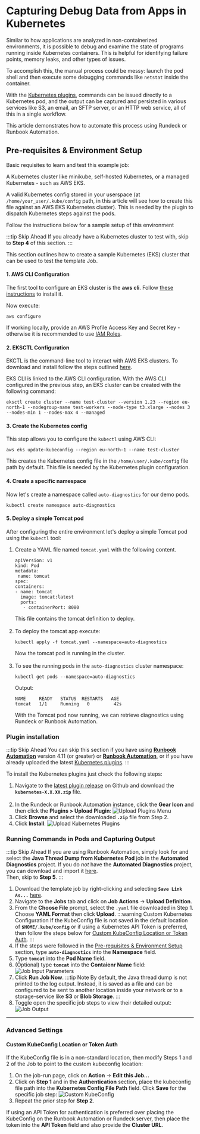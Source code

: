 # Capturing Debug Data from Apps in Kubernetes

Similar to how applications are analyzed in non-containerized environments, it is possible to debug and examine the state of programs running inside Kubernetes containers. This is helpful for identifying failure points, memory leaks, and other types of issues.

To accomplish this, the manual process could be messy: launch the pod shell and then execute some debugging commands like `netstat` inside the container.

With the [Kubernetes plugins](/learning/howto/how2kube), commands can be issued directly to a Kubernetes pod, and the output can be captured and persisted in various services like S3, an email, an SFTP server, or an HTTP web service, all of this in a single workflow.

This article demonstrates how to automate this process using Rundeck or Runbook Automation.

## Pre-requisites & Environment Setup

Basic requisites to learn and test this example job:

A Kubernetes cluster like minikube, self-hosted Kubernetes, or a managed Kubernetes - such as AWS EKS.

A valid Kubernetes config stored in your userspace (at `/home/your_user/.kube/config` path, in this article will see how to create this file against an AWS EKS Kubernetes cluster). This is needed by the plugin to dispatch Kubernetes steps against the pods.

Follow the instructions below for a sample setup of this environment

:::tip Skip Ahead
If you already have a Kubernetes cluster to test with, skip to **Step 4** of this section.
:::

This section outlines how to create a sample Kubernetes (EKS) cluster that can be used to test the template Job.  
#### 1. AWS CLI Configuration

   The first tool to configure an EKS cluster is the **aws cli**. Follow [these instructions](https://docs.aws.amazon.com/cli/latest/userguide/getting-started-install.html) to install it.

   Now execute:

   `aws configure`

   If working locally, provide an AWS Profile Access Key and Secret Key - otherwise it is recommended to use [IAM Roles](/manual/plugins/aws-plugins-overview.md#option-1-ec2-iam-role).

#### 2. EKSCTL Configuration

EKCTL is the command-line tool to interact with AWS EKS clusters. To download and install follow the steps outlined [here](https://docs.aws.amazon.com/eks/latest/userguide/eksctl.html).

EKS CLI is linked to the AWS CLI configuration. With the AWS CLI configured in the previous step, an EKS cluster can be created with the following command:

```
eksctl create cluster --name test-cluster --version 1.23 --region eu-north-1 --nodegroup-name test-workers --node-type t3.xlarge --nodes 3 --nodes-min 1 --nodes-max 4 --managed
```
#### 3. Create the Kubernetes config

This step allows you to configure the `kubectl` using AWS CLI:

```
aws eks update-kubeconfig --region eu-north-1 --name test-cluster
```

This creates the Kubernetes config file in the `/home/user/.kube/config` file path by default. This file is needed by the Kubernetes plugin configuration.

#### 4. Create a specific namespace

Now let's create a namespace called `auto-diagnostics` for our demo pods.
```
kubectl create namespace auto-diagnostics
```

#### 5. Deploy a simple Tomcat pod

After configuring the entire environment let's deploy a simple Tomcat pod using the `kubectl` tool:

1. Create a YAML file named `tomcat.yaml` with the following content. 
   ```
   apiVersion: v1
   kind: Pod
   metadata:
    name: tomcat
   spec:
   containers:
   - name: tomcat
     image: tomcat:latest
     ports:
      - containerPort: 8080
   ```
   This file contains the tomcat definition to deploy.<br><br>
2. To deploy the tomcat app execute:
   ```
   kubectl apply -f tomcat.yaml --namespace=auto-diagnostics
   ```
   Now the tomcat pod is running in the cluster.<br><br>
3. To see the running pods in the `auto-diagnostics` cluster namespace:
   ```
   kubectl get pods --namespace=auto-diagnostics
   ```
   Output:
   ```
   NAME 	READY   STATUS	RESTARTS   AGE
   tomcat   1/1 	Running   0      	42s
   ```
   With the Tomcat pod now running, we can retrieve diagnostics using Rundeck or Runbook Automation.

### Plugin installation

:::tip Skip Ahead
You can skip this section if you have using [**Runbook Automation**](https://www.pagerduty.com/platform/automation/) version 4.11 (or greater) or [**Runbook Automation**](https://www.pagerduty.com/platform/automation/runbook/), 
or if you have already uploaded the latest [Kubernetes plugins](https://github.com/rundeck-plugins/kubernetes).
:::

To install the Kubernetes plugins just check the following steps:

1. Navigate to the [latest plugin release](https://github.com/rundeck-plugins/kubernetes/releases/latest) on Github and download the **`kubernetes-X.X.XX.zip`** file.<br><br>
2. In the Rundeck or Runbook Automation instance, click the **Gear Icon** and then click the **Plugins > Upload Plugin**:
   ![Upload Plugins Menu](/assets/img/upload-plugins-menu.png)
3. Click **Browse** and select the downloaded **`.zip`** file from Step 2.
4. Click **Install**:
   ![Upload Kubernetes Plugins](/assets/img/upload-k8s-plugins.png)

### Running Commands in Pods and Capturing Output

:::tip Skip Ahead
If you are using Runbook Automation, simply look for and select the **Java Thread Dump from Kubernetes Pod** job in the **Automated Diagnostics**
project. If you do _not_ have the **Automated Diagnostics** project, you can download and import it [here](https://github.com/rundeckpro/automated-diagnostics-project/releases/latest). 
<br>Then, skip to **Step 5**.
:::

1. Download the template job by right-clicking and selecting **`Save Link As...`** [here](https://raw.githubusercontent.com/rundeck/welcome-project-community/main/runbooks/yaml/Solutions/Java_Thread_Dump_Kubernetes_Pod.yaml).
2. Navigate to the **Jobs** tab and click on **Job Actions** -> **Upload Definition**.
3. From the **Choose File** prompt, select the `.yaml` file downloaded in Step 1.
Choose **YAML Format** then click **Upload**.
   :::warning Custom Kubernetes Configuration 
   If the KubeConfig file is not saved in the default location of **`$HOME/.kube/config`** or if using a Kubernetes API Token is preferred, then follow the steps below for [Custom KubeConfig Location or Token Auth](#custom-kubeconfig-location-or-token-auth).
   :::
4. If the steps were followed in the [Pre-requisites & Environment Setup](#pre-requisites-environment-setup) section, type **`auto-diagnostics`** into the **Namespace** field.
5. Type **`tomcat`** into the **Pod Name** field.
6. (Optional) type **`tomcat`** into the **Contaienr Name** field:
![Job Input Parameters](/assets/img/oss-k8s-java-job-invoke-screen.png)
7. Click **Run Job Now**.
   :::tip Note
   By default, the Java thread dump is not printed to the log output. Instead, it is saved as a file and can be 
   configured to be sent to another location inside your network or to a storage-service like **S3** or **Blob Storage**.
   :::
8. Toggle open the specific job steps to view their detailed output:
![Job Output](/assets/img/oss-k8s-java-job-output.png)

---
### Advanced Settings

#### Custom KubeConfig Location or Token Auth

If the KubeConfig file is in a non-standard location, then modify Steps 1 and 2 of the Job to point to the custom kubeconfig location:

1. On the job-run page, click on **Action** -> **Edit this Job...**
2. Click on **Step 1** and in the **Authentication** section, place the kubeconfig file path into the **Kubernetes Config File Path** field. Click **Save** for the specific job step:
   ![Custom KubeConfig](/assets/img/custom-kubeconfig-job-step.png)
3. Repeat the prior step for **Step 2**.

If using an API Token for authentication is preferred over placing the KubeConfig on the Runbook Automation or Rundeck server, then 
place the token into the **API Token** field and also provide the **Cluster URL**.